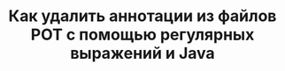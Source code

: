 ---
############################# Static ############################
layout: "auto-gen-gist"
draft: false
path: "ru/redaction/java/annotation/pot"
otherformats: CSV DOC DOCM DOCX DOT DOTM DOTX PDF POTM PPS PPSM PPSX PPT PPTM PPTX RTF XLS XLSM XLSX XLT XLTM XLTX  

############################# Head ############################
head_title: "Редактировать аннотации POT с помощью регулярных выражений в Java"
head_description: "API GroupDocs.Redaction Java позволяет разработчикам редактировать аннотации из PDF DOC DOCX RTF RTF XLSX CSV PPT PPTX и изображений с использованием регулярных выражений в Java"

############################# Header ############################
title: "Как удалить аннотации из файлов POT с помощью регулярных выражений и Java"
description: "API GroupDocs.Redaction Java позволяет редактировать, скрывать или удалять конфиденциальные комментарии из текстовых документов, таблиц, презентаций, PDF и изображений с помощью регулярных выражений."

################### SubMenu/Download Button #####################
button:
    enable: true

############################# About ############################
about:
    enable: true
    title: "Что такое очистка комментариев?"
    content: |
        Редактирование текста или очистка — это процесс удаления конфиденциальных или нежелательных аннотаций из цифровых документов, при этом остальная часть документа или абзаца, содержащего его, остается нетронутой. Редактирование помогает пользователям, а также организациям защитить свою конфиденциальную информацию, скрывая или удаляя ее без возможности восстановления. Используя GroupDocs.Redaction Java API, пользователи теперь могут редактировать, скрывать или удалять конфиденциальный текст из текстовых документов, рабочих листов, презентаций, PDF и файлов растровых изображений. API предоставляет широкий спектр возможностей и методов для редактирования частной информации в документах. Он поддерживает поиск и редактирование с использованием регулярных выражений, использование текстовых (коды исключений) или графических (цветные прямоугольники) редакций и многое другое. Так почему бы не попробовать автоматизировать процесс редактирования документов, загрузив API и изучив его основные и расширенные функции.

############################# Steps ############################
steps:
    enable: true
    block:
    - title_left: "Редактирование аннотаций POT с использованием регулярных выражений в Java"
      content_left: |
        GroupDocs.Redaction позволяет легко редактировать данные конфиденциального или личного характера из ваших документов. Самый популярный случай редактирования — удаление аннотации из документа. 

        Следующий код можно использовать для применения редактирования аннотации к документу с использованием регулярного выражения. Это позволяет пользователям заменять все комментарии, ссылаясь на «Джон» на «[отредактировано]» в качестве кода исключения,

      title_right: "Удалить конфиденциальные данные из комментариев POT"
      content_right: |
        * Создайте экземпляр класса [Redactor](https://apireference.groupdocs.com/redaction/java/com.groupdocs.redaction/Redactor) и загрузите файл POT
        * Создайте экземпляр класса [AnnotationRedaction](https://apireference.groupdocs.com/redaction/java/com.groupdocs.redaction.redactions/AnnotationRedaction).
        * Вызвать метод redactor.apply с объектом класса AnnotationRedaction
        * Вызовите метод redactor.save, чтобы сохранить изменения 

      gisthash: "75d727ec8cec6c416b307caeee59f44b"
      gistfile: "AnnotationRedaction.java"
      
    - title_left: "Системные Требования"
      content_left: |
        GroupDocs.Redaction for Java API поддерживаются на всех основных платформах и операционных системах. Чтобы ознакомиться с полным руководством по системным требованиям, посетите [системные требования] (https://docs.groupdocs.com/redaction/java/system-requirements). Перед выполнением приведенного ниже кода убедитесь, что в вашей системе установлены следующие предварительные условия. :
        * Операционные системы: Microsoft Windows, Linux, MacОС
        * Среда разработки: NetBeans, Intellij IDEA, Eclipse и т. д.
        * Java Среда выполнения: J2SE 6.0 и выше
        * Получите последнюю версию GroupDocs.Redaction for Java от [Maven] (https://repository.groupdocs.com/webapp/#/artifacts/browse/tree/General/repo/com/groupdocs/groupdocs-redaction)
        
      title_right: "Как использовать GroupDocs.Redaction?"
      content_right: |
        * Разрешить пользователям добавлять пользовательские форматы документов и типы редакций
        * Для удаления конфиденциальной информации не требуется дополнительное программное обеспечение.
        * Возможность установить документ рендеринга диапазона страниц как PDF
        * Простой способ редактирования различных типов метаданных: имя автора, версия, название, тема, описание и многое другое.
        * Извлечение информации о документе — тип файла, количество страниц и т. д.

############################# Demos ############################
demos:
    enable: true
############################# About Formats ############################
about_formats:
    enable: true
############################# More Formats ############################
more_formats:
    enable: true

############################# Back to top ###############################
back_to_top:
    enable: true
---